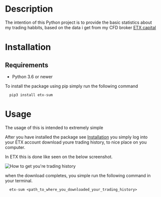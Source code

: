 # Description

The intention of this Python project is to provide the basic statistics about my trading habbits, based on the data i get from my CFD broker [ETX capital](https://www.etxcapital.com/)


# Installation

## Requirements 

* Python 3.6 or newer


To install the package using pip simply run the following command

      pip3 install etx-sum

# Usage
The usage of this is intended to extremely simple

After you have installed the package see [Installation](#Installation) you simply log into your ETX account download youre trading history, to nice place on you computer.

In ETX this is done like seen on the below screenshot.

![How to get you're trading history ](./static/tradingHistory.png)

when the download completes, you simple run the following command in your terminal.

      etx-sum <path_to_where_you_downloaded_your_trading_history>



